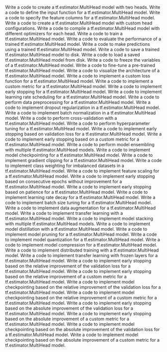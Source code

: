 Write a code to create a tf.estimator.MultiHead model with two heads.
Write a code to define the input function for a tf.estimator.MultiHead model.
Write a code to specify the feature columns for a tf.estimator.MultiHead model.
Write a code to create a tf.estimator.MultiHead model with custom head configurations.
Write a code to compile a tf.estimator.MultiHead model with different optimizers for each head.
Write a code to train a tf.estimator.MultiHead model.
Write a code to evaluate the performance of a trained tf.estimator.MultiHead model.
Write a code to make predictions using a trained tf.estimator.MultiHead model.
Write a code to save a trained tf.estimator.MultiHead model to disk.
Write a code to load a saved tf.estimator.MultiHead model from disk.
Write a code to freeze the variables of a tf.estimator.MultiHead model.
Write a code to fine-tune a pre-trained tf.estimator.MultiHead model.
Write a code to visualize the architecture of a tf.estimator.MultiHead model.
Write a code to implement a custom loss function for a tf.estimator.MultiHead model.
Write a code to implement a custom metric for a tf.estimator.MultiHead model.
Write a code to implement early stopping for a tf.estimator.MultiHead model.
Write a code to implement learning rate scheduling for a tf.estimator.MultiHead model.
Write a code to perform data preprocessing for a tf.estimator.MultiHead model.
Write a code to implement dropout regularization in a tf.estimator.MultiHead model.
Write a code to implement batch normalization in a tf.estimator.MultiHead model.
Write a code to perform cross-validation with a tf.estimator.MultiHead model.
Write a code to perform hyperparameter tuning for a tf.estimator.MultiHead model.
Write a code to implement early stopping based on validation loss for a tf.estimator.MultiHead model.
Write a code to implement early stopping based on a custom metric for a tf.estimator.MultiHead model.
Write a code to perform model ensembling with multiple tf.estimator.MultiHead models.
Write a code to implement model checkpointing for a tf.estimator.MultiHead model.
Write a code to implement gradient clipping for a tf.estimator.MultiHead model.
Write a code to implement class weighting for imbalanced datasets in a tf.estimator.MultiHead model.
Write a code to implement feature scaling for a tf.estimator.MultiHead model.
Write a code to implement early stopping based on consecutive epochs without improvement for a tf.estimator.MultiHead model.
Write a code to implement early stopping based on patience for a tf.estimator.MultiHead model.
Write a code to implement learning rate decay for a tf.estimator.MultiHead model.
Write a code to implement batch size tuning for a tf.estimator.MultiHead model.
Write a code to implement data augmentation for a tf.estimator.MultiHead model.
Write a code to implement transfer learning with a tf.estimator.MultiHead model.
Write a code to implement model stacking with multiple tf.estimator.MultiHead models.
Write a code to implement model distillation with a tf.estimator.MultiHead model.
Write a code to implement model pruning for a tf.estimator.MultiHead model.
Write a code to implement model quantization for a tf.estimator.MultiHead model.
Write a code to implement model compression for a tf.estimator.MultiHead model.
Write a code to implement distributed training with a tf.estimator.MultiHead model.
Write a code to implement transfer learning with frozen layers for a tf.estimator.MultiHead model.
Write a code to implement early stopping based on the relative improvement of the validation loss for a tf.estimator.MultiHead model.
Write a code to implement early stopping based on the relative improvement of a custom metric for a tf.estimator.MultiHead model.
Write a code to implement model checkpointing based on the relative improvement of the validation loss for a tf.estimator.MultiHead model.
Write a code to implement model checkpointing based on the relative improvement of a custom metric for a tf.estimator.MultiHead model.
Write a code to implement early stopping based on the absolute improvement of the validation loss for a tf.estimator.MultiHead model.
Write a code to implement early stopping based on the absolute improvement of a custom metric for a tf.estimator.MultiHead model.
Write a code to implement model checkpointing based on the absolute improvement of the validation loss for a tf.estimator.MultiHead model.
Write a code to implement model checkpointing based on the absolute improvement of a custom metric for a tf.estimator.MultiHead model.